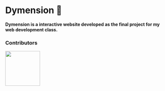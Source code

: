 # Dymension 🚀 

**Dymension is a interactive website developed as the final project for my web development class.**

### Contributors

<a href="https://github.com/jorge-lopz/dymension/graphs/contributors">
  <img src="https://contrib.rocks/image?repo=jorge-lopz/dymension" width=110px/>
</a>
